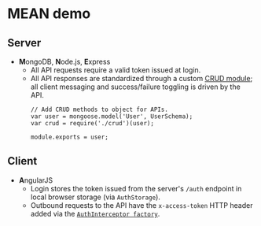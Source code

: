 # MEAN demo

## Server
* **M**ongoDB, **N**ode.js, **E**xpress
  * All API requests require a valid token issued at login.
  * All API responses are standardized through a custom [CRUD module](https://github.com/natemow/mean_demo/blob/master/app/server/models/crud.js); all client messaging and success/failure toggling is driven by the API.
    <pre><code>// Add CRUD methods to object for APIs.
    var user = mongoose.model('User', UserSchema);
    var crud = require('./crud')(user);

    module.exports = user;</code></pre>

## Client
* **A**ngularJS
  * Login stores the token issued from the server's `/auth` endpoint in local browser storage (via `AuthStorage`).
  * Outbound requests to the API have the `x-access-token` HTTP header added via the [`AuthInterceptor factory`](https://github.com/natemow/mean_demo/blob/master/app/client/app/services/auth.js).
